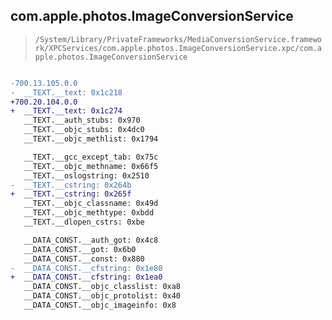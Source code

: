 ## com.apple.photos.ImageConversionService

> `/System/Library/PrivateFrameworks/MediaConversionService.framework/XPCServices/com.apple.photos.ImageConversionService.xpc/com.apple.photos.ImageConversionService`

```diff

-700.13.105.0.0
-  __TEXT.__text: 0x1c218
+700.20.104.0.0
+  __TEXT.__text: 0x1c274
   __TEXT.__auth_stubs: 0x970
   __TEXT.__objc_stubs: 0x4dc0
   __TEXT.__objc_methlist: 0x1794

   __TEXT.__gcc_except_tab: 0x75c
   __TEXT.__objc_methname: 0x66f5
   __TEXT.__oslogstring: 0x2510
-  __TEXT.__cstring: 0x264b
+  __TEXT.__cstring: 0x265f
   __TEXT.__objc_classname: 0x49d
   __TEXT.__objc_methtype: 0xbdd
   __TEXT.__dlopen_cstrs: 0xbe

   __DATA_CONST.__auth_got: 0x4c8
   __DATA_CONST.__got: 0x6b0
   __DATA_CONST.__const: 0x880
-  __DATA_CONST.__cfstring: 0x1e80
+  __DATA_CONST.__cfstring: 0x1ea0
   __DATA_CONST.__objc_classlist: 0xa8
   __DATA_CONST.__objc_protolist: 0x40
   __DATA_CONST.__objc_imageinfo: 0x8

```
